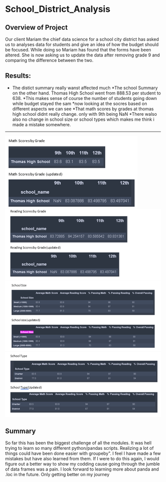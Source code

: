 # School_District_Analysis

## Overview of Project

Our client Mariam the chief data science for a school city district has asked us to analyses data for students and give an idea of how the budget should be focused. While doing so Mariam has found that the forms have been altered. She is now asking us to update the data after removing grade 9 and comparing the difference between the two.

## Results:
* The distict summary really wanst affected much
*The school Summary on the other hand. Thomas High School went from 888.53 per student to 638.
  *This makes sense of course the number of students going down while budget stayed the sam
*now looking at the socres based on different aspects we can see 
  *That math scores by grades at thomas high school didnt really change. only with 9th being NaN
*There walso also no change in school size or school types which makes me think i made a mistake somewhere. 
---
![](/resources/Mathscores%20by%20Grade.PNG)
![](/resources/Reading%20Scores%20by%20Grade.PNG)
![](/resources/School%20Size.PNG)
![](/resources/School%20Type.PNG)



## Summary
So far this has been the biggest challenge of all the modules. It was hell trying to learn so many different python/pandas scripts. Realizing a lot of things could have been done easier with groupeby". I feel I have made a few mistakes but have also learned from them. If I were to do this again, I would figure out a better way to show my codding cause going through the jumble of data frames was a pain. I look forward to learning more about panda and .loc in the future. Only getting better on my journey 
